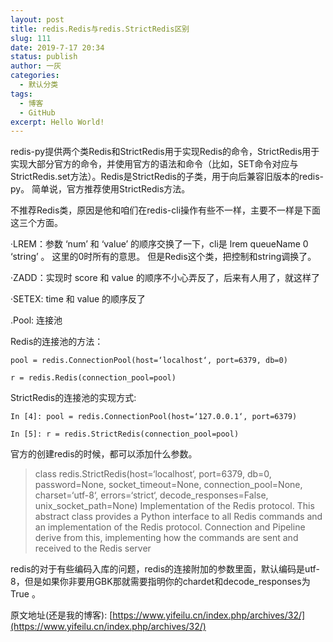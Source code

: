```yaml
---
layout: post
title: redis.Redis与redis.StrictRedis区别
slug: 111
date: 2019-7-17 20:34
status: publish
author: 一灰
categories: 
  - 默认分类
tags: 
  - 博客
  - GitHub
excerpt: Hello World!
---
```


redis-py提供两个类Redis和StrictRedis用于实现Redis的命令，StrictRedis用于实现大部分官方的命令，并使用官方的语法和命令（比如，SET命令对应与StrictRedis.set方法）。Redis是StrictRedis的子类，用于向后兼容旧版本的redis-py。 简单说，官方推荐使用StrictRedis方法。

不推荐Redis类，原因是他和咱们在redis-cli操作有些不一样，主要不一样是下面这三个方面。

·LREM：参数 ‘num’ 和 ‘value’ 的顺序交换了一下，cli是 lrem queueName 0 ‘string’ 。 这里的0时所有的意思。 但是Redis这个类，把控制和string调换了。

·ZADD：实现时 score 和 value 的顺序不小心弄反了，后来有人用了，就这样了

·SETEX: time 和 value 的顺序反了

.Pool: 连接池

Redis的连接池的方法：

```
pool = redis.ConnectionPool(host=‘localhost‘, port=6379, db=0)

r = redis.Redis(connection_pool=pool)
```
StrictRedis的连接池的实现方式:
```
In [4]: pool = redis.ConnectionPool(host=‘127.0.0.1‘, port=6379)

In [5]: r = redis.StrictRedis(connection_pool=pool)
```

官方的创建redis的时候，都可以添加什么参数。

>class redis.StrictRedis(host=‘localhost‘, port=6379, db=0, password=None, socket_timeout=None, connection_pool=None, charset=‘utf-8‘, errors=‘strict‘, decode_responses=False, unix_socket_path=None)
Implementation of the Redis protocol.
This abstract class provides a Python interface to all Redis commands and an implementation of the Redis protocol.
Connection and Pipeline derive from this, implementing how the commands are sent and received to the Redis server

redis的对于有些编码入库的问题，redis的连接附加的参数里面，默认编码是utf-8，但是如果你非要用GBK那就需要指明你的chardet和decode_responses为True 。

原文地址(还是我的博客): [https://www.yifeilu.cn/index.php/archives/32/](https://www.yifeilu.cn/index.php/archives/32/)
